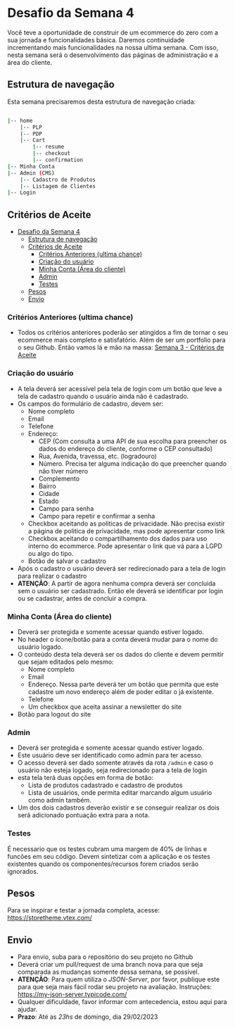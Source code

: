 # Desafio da Semana 4

Você teve a oportunidade de construir de um ecommerce do zero com a sua jornada e funcionalidades básica. Daremos continuidade incrementando mais funcionalidades na nossa ultima semana. Com isso, nesta semana será o desenvolvimento das páginas de administração e a área do cliente.

## Estrutura de navegação

Esta semana precisaremos desta estrutura de navegação criada:

```bash

|-- home
    |-- PLP
    |-- PDP
    |-- Cart
        |-- resume
        |-- checkout
        |-- confirmation
|-- Minha Conta
|-- Admin (CMS)
    |-- Cadastro de Produtos
    |-- Listagem de Clientes
|-- Login

```

## Critérios de Aceite

- [Desafio da Semana 4](#desafio-da-semana-4)
  - [Estrutura de navegação](#estrutura-de-navegação)
  - [Critérios de Aceite](#critérios-de-aceite)
    - [Critérios Anteriores (ultima chance)](#critérios-anteriores-ultima-chance)
    - [Criação do usuário](#criação-do-usuário)
    - [Minha Conta (Área do cliente)](#minha-conta-área-do-cliente)
    - [Admin](#admin)
    - [Testes](#testes)
  - [Pesos](#pesos)
  - [Envio](#envio)

### Critérios Anteriores (ultima chance)

- Todos os critérios anteriores poderão ser atingidos a fim de tornar o seu ecommerce mais completo e satisfatório. Além de ser um portfolio para o seu Github. Então vamos lá e mão na massa: [Semana 3 - Critérios de Aceite](../semana-3/DESAFIO_S3.md)

### Criação do usuário

- A tela deverá ser acessível pela tela de login com um botão que leve a tela de cadastro quando o usuário ainda não é cadastrado.
- Os campos do formulário de cadastro, devem ser:
  - Nome completo
  - Email
  - Telefone
  - Endereço:
    - CEP (Com consulta a uma API de sua escolha para preencher os dados do endereço do cliente, conforme o CEP consultado)
    - Rua, Avenida, travessa, etc. (logradouro)
    - Número. Precisa ter alguma indicação do que preencher quando não tiver número
    - Complemento
    - Bairro
    - Cidade
    - Estado
    - Campo para senha
    - Campo para repetir e confirmar a senha
  - Checkbox aceitando as politicas de privacidade. Não precisa existir a página de politica de privacidade, mas pode apresentar como link
  - Checkbox aceitando o compartilhamento dos dados para uso interno do ecommerce. Pode apresentar o link que vá para a LGPD ou algo do tipo.
  - Botão de salvar o cadastro
- Após o cadastro o usuário deverá ser redirecionado para a tela de login para realizar o cadastro
- **ATENÇÃO**: A partir de agora nenhuma compra deverá ser concluida sem o usuário ser cadastrado. Então ele deverá se identificar por login ou se cadastrar, antes de concluir a compra.

### Minha Conta (Área do cliente)

- Deverá ser protegida e somente acessar quando estiver logado.
- No header o ícone/botão para a conta deverá mudar para o nome do usuário logado.
- O conteúdo desta tela deverá ser os dados do cliente e devem permitir que sejam editados pelo mesmo:
  - Nome completo
  - Email
  - Endereço. Nessa parte deverá ter um botão que permita que este cadastre um novo endereço além de poder editar o já existente.
  - Telefone
  - Um checkbox que aceita assinar a newsletter do site
- Botão para logout do site

### Admin

- Deverá ser protegida e somente acessar quando estiver logado.
- Este usuário deve ser identificado como admin para ter acesso.
- O acesso deverá ser dado somente através da rota `/admin` e caso o usuário não esteja logado, seja redirecionado para a tela de login
- esta tela terá duas opções em forma de botão:
  - Lista de produtos cadastrado e cadastro de produtos
  - Lista de usuários, onde permita editar marcando algum usuário como admin também.
- Um dos dois cadastros deverão existir e se conseguir realizar os dois será adicionado pontuação extra para a nota.

### Testes

É necessario que os testes cubram uma margem de 40% de linhas e funcões em seu código. Devem sintetizar com a aplicação e os testes existentes quando os componentes/recursos forem criados serão ignorados.

## Pesos

Para se inspirar e testar a jornada completa, acesse: <https://storetheme.vtex.com/>

## Envio

- Para envio, suba para o repositório do seu projeto no Github
- Deverá criar um pull/request de uma branch nova para que seja comparada as mudanças somente dessa semana, se possível.
- **ATENÇÃO**: Para quem utiliza o *JSON-Server*, por favor, publique este para que seja mais fácil rodar seu projeto na avaliação. Instruções: <https://my-json-server.typicode.com/>
- Qualquer dificuldade, favor informar com antecedencia, estou aqui para ajudar.
- **Prazo**: Até as *23hs* de domingo, dia 29/02/2023
